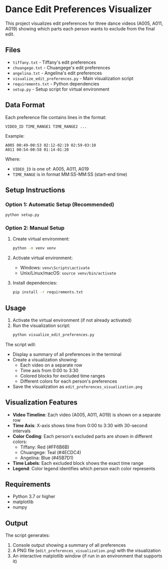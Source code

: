 # Dance Edit Preferences Visualizer

This project visualizes edit preferences for three dance videos (A005, A011, A019) showing which parts each person wants to exclude from the final edit.

## Files

- `tiffany.txt` - Tiffany's edit preferences
- `chuangege.txt` - Chuangege's edit preferences  
- `angelina.txt` - Angelina's edit preferences
- `visualize_edit_preferences.py` - Main visualization script
- `requirements.txt` - Python dependencies
- `setup.py` - Setup script for virtual environment

## Data Format

Each preference file contains lines in the format:
```
VIDEO_ID TIME_RANGE1 TIME_RANGE2 ...
```

Example:
```
A005 00:49-00:53 02:12-02:19 02:59-03:10
A011 00:54-00:58 01:14-01:20
```

Where:
- `VIDEO_ID` is one of: A005, A011, A019
- `TIME_RANGE` is in format MM:SS-MM:SS (start-end time)

## Setup Instructions

### Option 1: Automatic Setup (Recommended)
```bash
python setup.py
```

### Option 2: Manual Setup
1. Create virtual environment:
   ```bash
   python -m venv venv
   ```

2. Activate virtual environment:
   - Windows: `venv\Scripts\activate`
   - Unix/Linux/macOS: `source venv/bin/activate`

3. Install dependencies:
   ```bash
   pip install -r requirements.txt
   ```

## Usage

1. Activate the virtual environment (if not already activated)
2. Run the visualization script:
   ```bash
   python visualize_edit_preferences.py
   ```

The script will:
- Display a summary of all preferences in the terminal
- Create a visualization showing:
  - Each video on a separate row
  - Time axis from 0:00 to 3:30
  - Colored blocks for excluded time ranges
  - Different colors for each person's preferences
- Save the visualization as `edit_preferences_visualization.png`

## Visualization Features

- **Video Timeline**: Each video (A005, A011, A019) is shown on a separate row
- **Time Axis**: X-axis shows time from 0:00 to 3:30 with 30-second intervals
- **Color Coding**: Each person's excluded parts are shown in different colors:
  - Tiffany: Red (#FF6B6B)
  - Chuangege: Teal (#4ECDC4)
  - Angelina: Blue (#45B7D1)
- **Time Labels**: Each excluded block shows the exact time range
- **Legend**: Color legend identifies which person each color represents

## Requirements

- Python 3.7 or higher
- matplotlib
- numpy

## Output

The script generates:
1. Console output showing a summary of all preferences
2. A PNG file (`edit_preferences_visualization.png`) with the visualization
3. An interactive matplotlib window (if run in an environment that supports it) 
